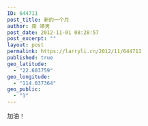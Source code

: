 ```yaml
---
ID: 644711
post_title: 新的一个月
author: 南 靖男
post_date: 2012-11-01 08:28:57
post_excerpt: ""
layout: post
permalink: https://larryli.cn/2012/11/644711
published: true
geo_latitude:
  - "22.603759"
geo_longitude:
  - "114.037364"
geo_public:
  - "1"
---
```

加油！